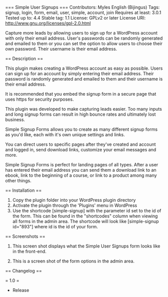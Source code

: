 === Simple User Signups ===
Contributors: Myles English (Bijingus)
Tags: signup, login, form, email, user, simple, account, join
Requires at least: 3.0.1
Tested up to: 4.4
Stable tag: 1.1
License: GPLv2 or later
License URI: http://www.gnu.org/licenses/gpl-2.0.html

Capture more leads by allowing users to sign up for a WordPress account with only their email address.  User's passwords can be randomly generated and emailed to them or you can set the option to allow users to choose their own password.  Their username is their email address.

== Description ==

This plugin makes creating a WordPress account as easy as possible.  Users can sign up for an account by simply entering their email address.  Their password is randomly generated and emailed to them and their username is their email address.

It is recommended that you embed the signup form in a secure page that uses https for security purposes.

This plugin was developed to make capturing leads easier.  Too many inputs and long signup forms can result in high bounce rates and ultimately lost business.

Simple Signup Forms allows you to create as many different signup forms as you'd like, each with it's own unique settings and links.

You can direct users to specific pages after they've created and account and logged in, send download links, customize your email messages and more.

Simple Signup Forms is perfect for landing pages of all types.  After a user has entered their email address you can send them a download link to an ebook, link to the beginning of a course, or link to a product among many other things.

== Installation ==

1. Copy the plugin folder into your WordPress plugin directory
1. Activate the plugin through the 'Plugins' menu in WordPress
1. Use the shortcode [simple-signup] with the parameter id set to the id of the form.  This can be found in the "shortcodes" column when viewing all forms in the admin area.  The shortcode will look like [simple-signup id="893"] where id is the id of your form.

== Screenshots ==

1. This screen shot displays what the Simple User Signups form looks like in the front-end.

2. This is a screen shot of the form options in the admin area.

== Changelog ==

= 1.0 =
* Release